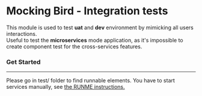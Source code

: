 # Mocking Bird - Integration tests  

This module is used to test **uat** and **dev** environment by mimicking all users interactions.  
Useful to test the **microservices** mode application, as it's impossible 
to create component test for the cross-services features.  

### Get Started
__________
Please go in test/ folder to find runnable elements. You have to start services manually, 
see [the RUNME instructions.](../../docs/RUNME.md)